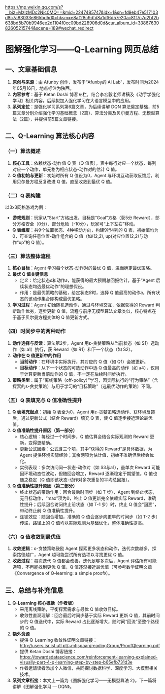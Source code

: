 https://mp.weixin.qq.com/s?__biz=MzIzMDc2Njc0MQ==&mid=2247485747&idx=1&sn=fd9eb47e517103d8c7a83033e865bd5d&chksm=e8af28c9dfd8a1df6d57e20ac81f7c7d2bf2b638bd5b70b9946ee2d1104f0cc09bd228906d0d&cur_album_id=3386763082605215744&scene=189#wechat_redirect

# 图解强化学习——Q-Learning 网页总结
## 一、文章基础信息
1. **原创与来源**：由 Afunby 创作，发布于“Afunby的 AI Lab”，发布时间为2024年05月16日，地点标注为陕西。
2. **内容参考**：基于 Ketan Doshi 博客专栏，结合李宏毅老师讲稿及《动手学强化学习》相关内容，后续拟加入强化学习在大语言模型中的应用。
3. **系列定位**：是强化学习系列第6篇文章，为后续讲解 DQN 算法奠定基础，前5篇文章分别介绍强化学习基础概念（2篇）、算法分类及贝尔曼方程、无模型算法（2篇），并提供前5篇文章链接。


## 二、Q-Learning 算法核心内容
### （一）算法概述
1. **核心工具**：依赖状态-动作值 Q 表（Q 值表），表中每行对应一个状态，每列对应一个动作，单元格为相应状态-动作对的估计 Q 值。
2. **Q 值初始与更新**：初始时所有 Q 值设为0，Agent 与环境互动获取反馈后，利用贝尔曼方程反复改进 Q 值，直至收敛到最优 Q 值。

### （二）Q 表构建
以3x3网格游戏为例：
- **游戏规则**：玩家从“Start”方格出发，目标是“Goal”方格（获5分 Reward），部分方格安全（0分）、部分危险（-10分），玩家可“上下左右”移动。
- **Q 表维度**：共9个位置状态、4种移动方向，构建9行4列的 Q 表，初始值均为0，可查询任意位置-动作组合的 Q 值（如((2,2), up)对应位置(2,2)与动作“up”的 Q 值）。

### （三）算法整体流程
1. **核心目标**：Agent 学习每个状态-动作对的最优 Q 值，进而确定最优策略。
2. **最优 Q 值关键信息**
    - 定义：给定状态𝑠和动作𝑎，能获得的最大预期总回报估计，基于“Agent 后续状态均选最优动作”的理想假设。
    - 作用：是最优策略的基础，给定状态𝑆时，选择 Q 值最高的动作𝑎，所有状态的该动作集合即构成最优策略。
3. **学习过程**：Agent 初始随机选动作，通过与环境交互，依据获得的 Reward 判断动作优劣，逐步更新 Q 值，流程与前序无模型算法文章类似，核心特点在于基于贝尔曼方程变体的 Q 值更新方式。

### （四）时间步中的两种动作
1. **动作选择与反馈**：算法第2步，Agent 用ε-贪婪策略从当前状态（如 S1）选动作（如 a1）执行，获 Reward（如 R1）和下一个状态（如 S2）。
2. **动作在 Q 值更新中的作用**
    - **当前动作**：在环境中实际执行，其对应的 Q 值（如 Q1）会被更新。
    - **目标动作**：从下一个状态的可选动作中选 Q 值最高的动作（如 a4），仅用于计算更新当前动作的 Q 值，不一定在后续时间步执行。
3. **策略类型**：属于“离线策略（off-policy）”学习，因实际执行的“行为策略”（含探索的ε-贪婪策略）与用于学习的“目标策略”（选最优动作的策略）不同。

### （五）Q 表填充与 Q 值准确性提升
1. **Q 表填充起点**：初始 Q 表全为0，Agent 用ε-贪婪策略选动作、获环境反馈后，通过更新公式（结合 Reward）填充 Q 表，使 Q 值逐步接近理论最优值。
2. **Q 值准确性提升原因（第一部分）**
    - 核心逻辑：每经过一个时间步，Q 值估算会结合实际观测的 Reward 更新，变得更精确。
    - 更新公式因素：公式含三个项，其中“获得的 Reward”是具体数据，为 Agent 提供环境实际经验；其余两项为估计值，初始不准确但后续会优化。
    - 实例表现：多次访问同一状态-动作对（如 S3与a1），虽单次 Reward 可能因环境动态性波动，但随回合增加，Reward 逐渐稳定于期望值，Q 值也随之稳定（Q 值即该状态-动作对多次重复的平均总回报）。
3. **Q 值准确性提升原因（第二部分）**
    - 终止状态的带动作用：回合最后时间步（如 T 步），Agent 到终止状态，无目标动作，“max”项为0，终止 Q 值更新完全依赖实际 Reward，准确性提升；后续回合访问终止前状态（如 T-1 步）时，终止 Q 值会“回溯”，带动终止前 Q 值准确性提升。
    - 连锁效应：随回合增加，准确的 Q 值会逐步向更早的时间步（如 T-2 步）传递，路径上的 Q 值均以实际观测为基础优化，整体准确性提高。

### （六）Q 值收敛到最优值
1. **收敛逻辑**：ε-贪婪策略鼓励 Agent 探索更多状态和动作，迭代次数越多，探索路径越广，Agent 越可能尝试所有选项以寻找更优 Q 值。
2. **收敛过程**：每次迭代 Q 值都会改善，迭代足够多次后，Agent 评估所有可能选项，不再能找到更优 Q 值，Q 值逐渐接近最优值（可参考数学证明文章《Convergence of Q-learning: a simple proof》）。


## 三、总结与补充信息
1. **Q-Learning 核心概括（作者版）**
    - 采用离线策略，平衡探索需求与最优 Q 值收敛目标。
    - 收敛性直观理解：回合最后时间步基于实际 Reward 更新 Q 值，其前时间步的 Q 值迭代中，实际 Reward 占比逐渐增大，随时间“回流”至整个路径的 Q 值。
2. **额外资源**
    - 提供 Q-Learning 收敛性证明文章链接：http://users.isr.ist.utl.pt/~mtjspaan/readingGroup/ProofQlearning.pdf
    - 提供 Ketan Doshi 博客链接：https://towardsdatascience.com/reinforcement-learning-explained-visually-part-4-q-learning-step-by-step-b65efb731d3e
    - 作者邀请读者添加个人微信，共同探讨数据科学、深度学习、大模型相关技术。
3. **系列文章衔接**：本文上一篇为《图解强化学习——无模型算法 2》，下一篇将讲解《图解强化学习 — DQN》。
